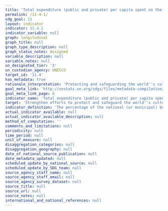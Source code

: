 ```yaml
---
title: 'Total expenditure (public and private) per capita spent on the preservation, protection and conservation of all cultural and natural heritage, by type of heritage (cultural, natural, mixed and World Heritage Centre designation), level of government (national, regional and local/municipal), type of expenditure (operating expenditure/investment) and type of private funding (donations in kind, private nonprofit sector and sponsorship)'
permalink: /11-4-1/
sdg_goal: 11
layout: indicator
indicator: 11.4.1
indicator_variable: null
graph: longitudinal
graph_title: null
graph_type_description: null
graph_status_notes: Assigned
variable_description: null
variable_notes: null
un_designated_tier: '3'
un_custodian_agency: UNESCO
target_id: '11.4'
has_metadata: true
rationale_interpretation: 'Protecting and safeguarding the world''s cultural and natural heritage require public investment at different level of governmental including at city level. This indicator would allow insight whether countries are maintaining, expanding or decreasing their efforts for safeguarding their cultural natural heritage.'
goal_meta_link: 'http://unstats.un.org/sdgs/files/metadata-compilation/Metadata-Goal-11.pdf'
goal_meta_link_page: 6
indicator_name: 'Total expenditure (public and private) per capita spent on the preservation, protection and conservation of all cultural and natural heritage, by type of heritage (cultural, natural, mixed and World Heritage Centre designation), level of government (national, regional and local/municipal), type of expenditure (operating expenditure/investment) and type of private funding (donations in kind, private nonprofit sector and sponsorship)'
target: 'Strengthen efforts to protect and safeguard the world''s cultural and natural heritage.'
indicator_definition: 'The percentage of the national (or municipal) budget provided for maintaining and preserving cultural and natural heritage. This indicator represents the share of national (or municipal) budget which is dedicated to the safeguarding, protection of national cultural natural heritage including World Heritage sites.  for equation, see report.'
actual_indicator_available: null
actual_indicator_available_description: null
method_of_computation: ''
comments_and_limitations: null
periodicity: null
time_period: null
unit_of_measure: null
disaggregation_categories: null
disaggregation_geography: null
date_of_national_source_publication: null
date_metadata_updated: null
scheduled_update_by_national_source: null
scheduled_update_by_SDG_team: null
source_agency_staff_name: null
source_agency_staff_email: null
source_agency_survey_dataset: null
source_title: null
source_url: null
source_notes: null
international_and_national_references: null
---
```


